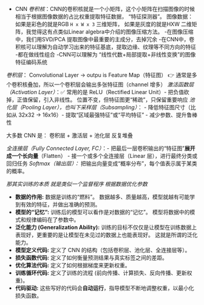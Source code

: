 + CNN
*卷积核*：CNN的卷积核就是一个小矩阵，这个小矩阵在扫描图像的时候相当于根据图像数据的占比权重提取特征数据， “特征探测器”。 图像数据：如果是彩色的就是RGB `H x W x 3` 三维矩阵， 如果是灰度的就是HXW 二维矩阵，我觉得这有点类似Linear algebra中介绍的图像压缩方法。
-在图像压缩中，我们用SVD/PCA 提取图像中最重要的主成分，去掉冗余
-在CNN中，卷积核可以理解为自动学习出来的特征基底，提取边缘、纹理等不同方向的特征 -都在做线性组合
-CNN可以理解为 “线性代数+局部提取+非线性变换”的图像特征编码系统

*卷积层*： Convolutional Layer -> outpu is Feature Map（特征图）
👉 通常是多个卷积核叠加，所以一个卷积层会输出多张特征图（channel 增多）
*激活函数层（Activation Layer）*：✅ 常用的是 ReLU（Rectified Linear Unit）- 把负值砍掉，正值保留，引入非线性。 位置不变，但特征图更“稀疏”，只保留重要响应
*池化层（Pooling Layer），也叫下采样层（Subsampling）*： - 降低特征图尺寸（比如从 32x32 → 16x16）- 提取“区域最强特征”或“平均特征” - 减少参数、提升鲁棒性

大多数 CNN 是： 卷积层 + 激活层 + 池化层 反复堆叠

*全连接层（Fully Connected Layer, FC）*：- 把最后一层卷积输出的“特征图”**展开成一个长向量**（Flatten） - 接一个或多个全连接层（Linear 层），进行最终分类或回归任务
*Softmax（输出层）：* 把输出向量变成“概率分布”，每个值表示属于某类的概率。


*那其实训练的本质 就是类似一个监督程序 根据数据优化参数*
- **数据的作用:** 数据是训练的“燃料”。 数据越多、质量越高，模型就越有可能学到有效的特征，并做出准确的预测。
- **模型的“记忆”:** 训练后的模型可以看作是对数据的“记忆”。 模型将数据中的模式和规律编码在了参数中。
- **泛化能力 (Generalization Ability):** 训练的目标不仅仅是让模型在训练数据上表现好，更重要的是让模型在未见过的数据上也能表现好。 这就是所谓的泛化能力。
- **模型定义代码:** 定义了 CNN 的结构（包括卷积层、池化层、全连接层等）。
- **损失函数代码:** 定义了如何衡量预测结果与真实标签之间的差距。
- **优化算法代码:** 定义了如何根据梯度来更新权重。
- **训练循环代码:** 定义了训练的流程 (前向传播、计算损失、反向传播、更新权重)。
- **代码驱动:** 这些写好的代码会**自动运行**，指导模型不断地调整权重，以最小化损失函数。
